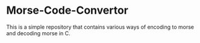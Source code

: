 # Morse-Code-Convertor
This is a simple repository that contains various ways of encoding to morse and decoding morse in C.

